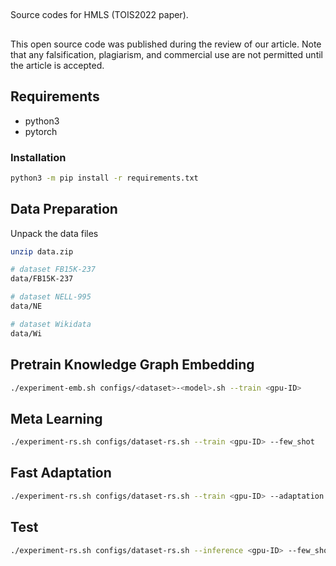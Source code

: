 ##
Source codes for HMLS (TOIS2022 paper).
## 
This open source code was published during the review of our article. 
Note that any falsification, plagiarism, and commercial use are not permitted until the article is accepted.

## Requirements

- python3 
- pytorch 

### Installation

``` bash
python3 -m pip install -r requirements.txt
```

## Data Preparation

Unpack the data files

``` bash
unzip data.zip
```

``` bash
# dataset FB15K-237
data/FB15K-237

# dataset NELL-995
data/NE

# dataset Wikidata
data/Wi
```

## Pretrain Knowledge Graph Embedding

``` bash
./experiment-emb.sh configs/<dataset>-<model>.sh --train <gpu-ID>
```


## Meta Learning

``` bash
./experiment-rs.sh configs/dataset-rs.sh --train <gpu-ID> --few_shot
```

## Fast Adaptation

``` bash
./experiment-rs.sh configs/dataset-rs.sh --train <gpu-ID> --adaptation --checkpoint_path model/dataset-point.rs.conve-xavier-n/a-200-200-3-0.001-0.3-0.1-0.5-400-0.02/checkpoint-<Epoch>.tar
```

## Test

``` bash
./experiment-rs.sh configs/dataset-rs.sh --inference <gpu-ID> --few_shot --checkpoint_path model/dataset-point.rs.conve-xavier-n/a-200-200-3-0.001-0.3-0.1-0.5-400-0.02/checkpoint-<Epoch_Adapt>-[relation].tar
```
